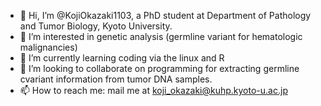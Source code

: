 - 👋 Hi, I’m @KojiOkazaki1103, a PhD student at Department of Pathology and Tumor Biology, Kyoto University.
- 👀 I’m interested in genetic analysis (germline variant for hematologic malignancies)
- 🌱 I’m currently learning coding via the linux and R
- 💞️ I’m looking to collaborate on programming for extracting germline cvariant information from tumor DNA samples.
- 📫 How to reach me: mail me at 	koji_okazaki@kuhp.kyoto-u.ac.jp

<!---
KojiOkazaki1103/KojiOkazaki1103 is a ✨ special ✨ repository because its `README.md` (this file) appears on your GitHub profile.
You can click the Preview link to take a look at your changes.
--->

